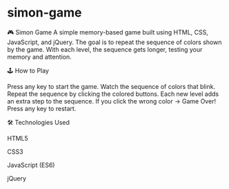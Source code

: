 # simon-game
🎮 Simon Game  A simple memory-based game built using HTML, CSS, JavaScript, and jQuery. The goal is to repeat the sequence of colors shown by the game. With each level, the sequence gets longer, testing your memory and attention.

🕹️ How to Play

Press any key to start the game.
Watch the sequence of colors that blink.
Repeat the sequence by clicking the colored buttons.
Each new level adds an extra step to the sequence.
If you click the wrong color → Game Over! Press any key to restart.

🛠️ Technologies Used

HTML5

CSS3

JavaScript (ES6)

jQuery
